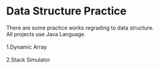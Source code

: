 # Data Structure Practice
There are some practice works regrading to data structure.<br>
All projects use Java Language.
<br><br>
1.Dynamic Array
<br><br>
2.Stack Simulator
